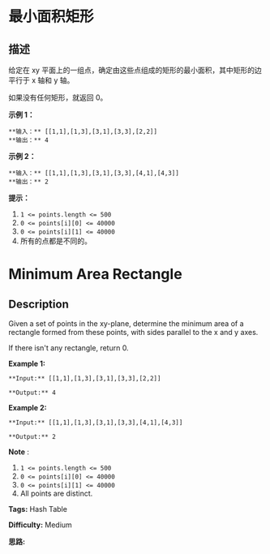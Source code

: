 # 最小面积矩形

## 描述

给定在 xy 平面上的一组点，确定由这些点组成的矩形的最小面积，其中矩形的边平行于 x 轴和 y 轴。

如果没有任何矩形，就返回 0。



**示例 1：**

    
    
    **输入：** [[1,1],[1,3],[3,1],[3,3],[2,2]]
    **输出：** 4
    

**示例 2：**

    
    
    **输入：** [[1,1],[1,3],[3,1],[3,3],[4,1],[4,3]]
    **输出：** 2
    



**提示：**

  1. `1 <= points.length <= 500`
  2. `0 <= points[i][0] <= 40000`
  3. `0 <= points[i][1] <= 40000`
  4. 所有的点都是不同的。



# Minimum Area Rectangle

## Description



Given a set of points in the xy-plane, determine the minimum area of a rectangle formed from these points, with sides parallel to the x and y axes.

If there isn't any rectangle, return 0.



**Example 1:**

    
    
    **Input:** [[1,1],[1,3],[3,1],[3,3],[2,2]]
    **Output:** 4
    

**Example 2:**

    
    
    **Input:** [[1,1],[1,3],[3,1],[3,3],[4,1],[4,3]]
    **Output:** 2
    



**Note** :

  1. `1 <= points.length <= 500`
  2. `0 <= points[i][0] <= 40000`
  3. `0 <= points[i][1] <= 40000`
  4. All points are distinct.


**Tags:** Hash Table

**Difficulty:** Medium

**思路:**
